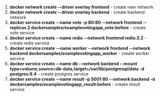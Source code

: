 1. **docker network create --driver overlay frontend** - create new network
2. **docker network create --driver overlay backend** - create backend network
3. **docker service create --name vote -p 80:80 --network frontend --replicas 2 dockersamples/examplevotingapp_vote:before** - create vote service
4. **docker service create --name redis --network frontend redis:3.2** - create redis service
5. **docker service create --name worker --network frontend --network backend dockersamples/examplevotingapp_worker** - create worker service
6. **docker service create --name db --network backend --mount type=volume,source=db-data,target=/var/lib/postgresql/data -d postgres:9.4** - create postgres service
7. **docker service create --name result -p 5001:80 --network backend -d dockersamples/examplevotingapp_result:before** - create result service

